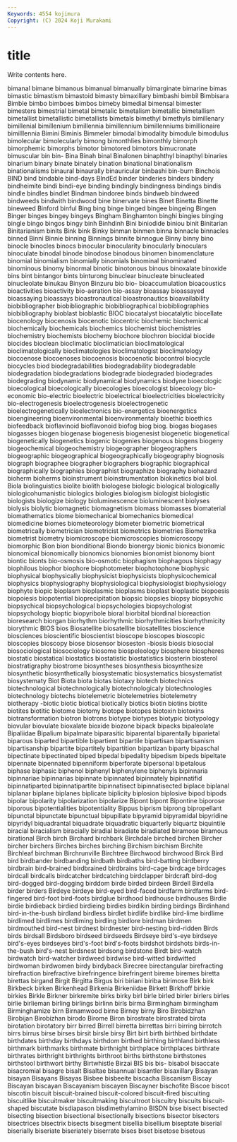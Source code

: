 ```yaml
---
Keywords: 4554 kojimura
Copyright: (C) 2024 Koji Murakami
---
```


# title

Write contents here.



bimanal bimane
bimanous bimanual bimanually bimarginate bimarine bimas bimastic bimastism bimastoid bimasty
bimaxillary bimbashi bimbil Bimbisara Bimble bimbo bimboes bimbos bimeby bimedial
bimensal bimester bimesters bimestrial bimetal bimetalic bimetalism bimetallic bimetallism bimetallist
bimetallistic bimetallists bimetals bimethyl bimethyls bimillenary bimillenial bimillenium bimillennia bimillennium
bimillenniums bimillionaire bimilllennia Bimini Biminis Bimmeler bimodal bimodality bimodule bimodulus
bimolecular bimolecularly bimong bimonthlies bimonthly bimorph bimorphemic bimorphs bimotor bimotored
bimotors bimucronate bimuscular bin bin- Bina Binah binal Binalonen binaphthyl
binapthyl binaries binarium binary binate binately bination binational binationalism binationalisms
binaural binaurally binauricular binbashi bin-burn Binchois BIND bind bindable bind-days
BIndEd binder binderies binders bindery bindheimite bindi bindi-eye binding bindingly
bindingness bindings bindis bindle bindles bindlet Bindman bindoree binds bindweb
bindweed bindweeds bindwith bindwood bine binervate bines Binet Binetta Binette
bineweed Binford binful Bing bing binge binged bingee bingeing Bingen
Binger binges bingey bingeys Bingham Binghamton binghi bingies binging bingle
bingo bingos bingy binh Binhdinh Bini biniodide biniou binit Binitarian
Binitarianism binits Bink bink Binky binman binmen binna binnacle binnacles
binned Binni Binnie binning Binnings binnite binnogue Binny binny bino
binocle binocles binocs binocular binocularity binocularly binoculars binoculate binodal binode
binodose binodous binomen binomenclature binomial binomialism binomially binomials binominal binominated
binominous binomy binormal binotic binotonous binous binoxalate binoxide bins bint
bintangor bints binturong binuclear binucleate binucleated binucleolate binukau Binyon Binzuru
bio bio- bioaccumulation bioacoustics bioactivities bioactivity bio-aeration bio-assay bioassay bioassayed
bioassaying bioassays bioastronautical bioastronautics bioavailability biobibliographer biobibliographic biobibliographical biobibliographies biobibliography
bioblast bioblastic BIOC biocatalyst biocatalytic biocellate biocenology biocenosis biocenotic biocentric
biochemic biochemical biochemically biochemicals biochemics biochemist biochemistries biochemistry biochemists biochemy
biochore biochron biocidal biocide biocides bioclean bioclimatic bioclimatician bioclimatological bioclimatologically
bioclimatologies bioclimatologist bioclimatology biocoenose biocoenoses biocoenosis biocoenotic biocontrol biocycle biocycles
biod biodegradabilities biodegradability biodegradable biodegradation biodegradations biodegrade biodegraded biodegrades biodegrading
biodynamic biodynamical biodynamics biodyne bioecologic bioecological bioecologically bioecologies bioecologist bioecology
bio-economic bio-electric bioelectric bioelectrical bioelectricities bioelectricity bio-electrogenesis bioelectrogenesis bioelectrogenetic bioelectrogenetically
bioelectronics bio-energetics bioenergetics bioengineering bioenvironmental bioenvironmentaly bioethic bioethics biofeedback bioflavinoid
bioflavonoid biofog biog biog. biogas biogases biogasses biogen biogenase biogenesis
biogenesist biogenetic biogenetical biogenetically biogenetics biogenic biogenies biogenous biogens biogeny
biogeochemical biogeochemistry biogeographer biogeographers biogeographic biogeographical biogeographically biogeography biognosis biograph
biographee biographer biographers biographic biographical biographically biographies biographist biographize biography
biohazard bioherm bioherms bioinstrument bioinstrumentation biokinetics biol biol. Biola biolinguistics
biolite biolith biologese biologic biological biologically biologicohumanistic biologics biologies biologism
biologist biologistic biologists biologize biology bioluminescence bioluminescent biolyses biolysis biolytic
biomagnetic biomagnetism biomass biomasses biomaterial biomathematics biome biomechanical biomechanics biomedical
biomedicine biomes biometeorology biometer biometric biometrical biometrically biometrician biometricist biometrics
biometries Biometrika biometrist biometry biomicroscope biomicroscopies biomicroscopy biomorphic Bion bion
bionditional Biondo bionergy bionic bionics bionomic bionomical bionomically bionomics bionomies
bionomist bionomy biont biontic bionts bio-osmosis bio-osmotic biophagism biophagous biophagy
biophilous biophor biophore biophotometer biophotophone biophysic biophysical biophysically biophysicist biophysicists
biophysicochemical biophysics biophysiography biophysiological biophysiologist biophysiology biophyte biopic bioplasm bioplasmic
bioplasms bioplast bioplastic biopoesis biopoiesis biopotential bioprecipitation biopsic biopsies biopsy
biopsychic biopsychical biopsychological biopsychologies biopsychologist biopsychology bioptic biopyribole bioral biorbital
biordinal bioreaction bioresearch biorgan biorhythm biorhythmic biorhythmicities biorhythmicity biorythmic BIOS
bios Biosatellite biosatellite biosatellites bioscience biosciences bioscientific bioscientist bioscope bioscopes
bioscopic bioscopies bioscopy biose biosensor bioseston -biosis biosis biosocial biosociological
biosociology biosome biospeleology biosphere biospheres biostatic biostatical biostatics biostatistic biostatistics
biosterin biosterol biostratigraphy biostrome biosyntheses biosynthesis biosynthesize biosynthetic biosynthetically biosystematic
biosystematics biosystematist biosystematy Biot Biota biota biotas biotaxy biotech biotechnics
biotechnological biotechnologically biotechnologicaly biotechnologies biotechnology biotechs biotelemetric biotelemetries biotelemetry biotherapy
-biotic biotic biotical biotically biotics biotin biotins biotite biotites biotitic
biotome biotomy biotope biotopes biotoxin biotoxins biotransformation biotron biotrons biotype
biotypes biotypic biotypology biovular biovulate bioxalate bioxide biozone bipack bipacks
bipaleolate Bipaliidae Bipalium bipalmate biparasitic biparental biparentally biparietal biparous biparted
bipartible bipartient bipartile bipartisan bipartisanism bipartisanship bipartite bipartitely bipartition bipartizan
biparty bipaschal bipectinate bipectinated biped bipedal bipedality bipedism bipeds bipeltate
bipennate bipennated bipenniform biperforate bipersonal bipetalous biphase biphasic biphenol biphenyl
biphenylene biphenyls bipinnaria bipinnariae bipinnarias bipinnate bipinnated bipinnately bipinnatifid bipinnatiparted
bipinnatipartite bipinnatisect bipinnatisected biplace biplanal biplanar biplane biplanes biplicate biplicity
biplosion biplosive bipod bipods bipolar bipolarity bipolarization bipolarize Bipont bipont
Bipontine biporose biporous bipotentialities bipotentiality Bippus biprism biprong bipropellant bipunctal
bipunctate bipunctual bipupillate bipyramid bipyramidal bipyridine bipyridyl biquadrantal biquadrate biquadratic
biquarterly biquartz biquintile biracial biracialism biracially biradial biradiate biradiated biramose
biramous birational Birch birch Birchard birchbark Birchdale birched birchen Bircher
bircher birchers Birches birches birching Birchism birchism Birchite Birchleaf birchman
Birchrunville Birchtree Birchwood birchwood Birck Bird bird birdbander birdbanding birdbath
birdbaths bird-batting birdberry birdbrain bird-brained birdbrained birdbrains bird-cage birdcage birdcages
birdcall birdcalls birdcatcher birdcatching birdclapper birdcraft bird-dog bird-dogged bird-dogging birddom
birde birded birdeen Birdell Birdella birder birders Birdeye birdeye bird-eyed
bird-faced birdfarm birdfarms bird-fingered bird-foot bird-foots birdglue birdhood birdhouse birdhouses
Birdie birdie birdieback birdied birdieing birdies birdikin birding birdings Birdinhand
bird-in-the-bush birdland birdless birdlet birdlife birdlike bird-lime birdlime birdlimed birdlimes
birdliming birdling birdlore birdman birdmen birdmouthed bird-nest birdnest birdnester bird-nesting
bird-ridden Birds birds birdsall Birdsboro birdseed birdseeds Birdseye bird's-eye birdseye
bird's-eyes birdseyes bird's-foot bird's-foots birdshot birdshots birds-in-the-bush bird's-nest birdsnest birdsong
birdstone Birdt bird-watch birdwatch bird-watcher birdweed birdwise bird-witted birdwitted birdwoman
birdwomen birdy birdyback Birecree birectangular birefracting birefraction birefractive birefringence birefringent
bireme biremes biretta birettas birgand Birgit Birgitta Birgus biri biriani
biriba birimose Birk birk Birkbeck birken Birkenhead Birkenia Birkeniidae Birkett
Birkhoff birkie birkies Birkle Birkner birkremite birks birky birl birle
birled birler birlers birles birlie birlieman birling birlings birlinn birls
birma Birmingham birmingham Birminghamize birn Birnamwood birne Birney birny Biro
Birobidzhan Birobijan Birobizhan birodo Birome Biron birostrate birostrated birota birotation
birotatory birr birred Birrell birretta birrettas birri birring birrotch birrs
birrus birse birses birsit birsle birsy Birt birt birth birthbed
birthdate birthdates birthday birthdays birthdom birthed birthing birthland birthless birthmark
birthmarks birthmate birthnight birthplace birthplaces birthrate birthrates birthright birthrights birthroot
births birthstone birthstones birthstool birthwort birthy Birtwhistle Birzai BIS bis
bis- bisabol bisaccate bisacromial bisagre bisalt Bisaltae bisannual bisantler bisaxillary
Bisayan bisayan Bisayans Bisayas Bisbee bisbeeite biscacha Biscanism Biscay Biscayan
biscayan Biscayanism biscayen Biscayner bischofite Biscoe biscot biscotin biscuit biscuit-brained
biscuit-colored biscuit-fired biscuiting biscuitlike biscuitmaker biscuitmaking biscuitroot biscuitry biscuits biscuit-shaped
biscutate bisdiapason bisdimethylamino BISDN bise bisect bisected bisecting bisection bisectional
bisectionally bisections bisector bisectors bisectrices bisectrix bisects bisegment bisellia bisellium
biseptate biserial biserially biseriate biseriately biserrate bises biset bisetose bisetous
